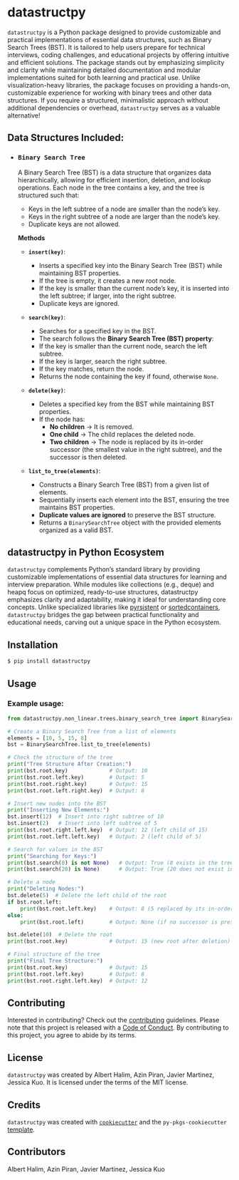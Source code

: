 # datastructpy

`datastructpy` is a Python package designed to provide customizable and practical implementations of essential data structures, such as Binary Search Trees (BST). It is tailored to help users prepare for technical interviews, coding challenges, and educational projects by offering intuitive and efficient solutions. The package stands out by emphasizing simplicity and clarity while maintaining detailed documentation and modular implementations suited for both learning and practical use. Unlike visualization-heavy libraries, the package focuses on providing a hands-on, customizable experience for working with binary trees and other data structures. If you require a structured, minimalistic approach without additional dependencies or overhead, `datastructpy` serves as a valuable alternative!

## Data Structures Included:

- ### `Binary Search Tree`
    A Binary Search Tree (BST) is a data structure that organizes data hierarchically, allowing for efficient insertion, deletion, and lookup operations. Each node in the tree contains a key, and the tree is structured such that:
    - Keys in the left subtree of a node are smaller than the node’s key.
    - Keys in the right subtree of a node are larger than the node’s key.
    - Duplicate keys are not allowed.

    **Methods**
    - **`insert(key)`**:
        - Inserts a specified key into the Binary Search Tree (BST) while maintaining BST properties.
        - If the tree is empty, it creates a new root node.
        - If the key is smaller than the current node’s key, it is inserted into the left subtree; if larger, into the right subtree.
        - Duplicate keys are ignored.

    - **`search(key)`**:
        - Searches for a specified key in the BST.
        - The search follows the **Binary Search Tree (BST) property**:
        - If the key is smaller than the current node, search the left subtree.
        - If the key is larger, search the right subtree.
        - If the key matches, return the node.
        - Returns the node containing the key if found, otherwise `None`.

    - **`delete(key)`**:
        - Deletes a specified key from the BST while maintaining BST properties.
        - If the node has:
          - **No children** → It is removed.
          - **One child** → The child replaces the deleted node.
          - **Two children** → The node is replaced by its in-order successor (the smallest value in the right subtree), and the successor is then deleted.

    - **`list_to_tree(elements)`**:
        - Constructs a Binary Search Tree (BST) from a given list of elements.
        - Sequentially inserts each element into the BST, ensuring the tree maintains BST properties.
        - **Duplicate values are ignored** to preserve the BST structure.
        - Returns a `BinarySearchTree` object with the provided elements organized as a valid BST.

## datastructpy in Python Ecosystem
`datastructpy` complements Python’s standard library by providing customizable implementations of essential data structures for learning and interview preparation. While modules like collections (e.g., deque) and heapq focus on optimized, ready-to-use structures, datastructpy emphasizes clarity and adaptability, making it ideal for understanding core concepts. Unlike specialized libraries like [pyrsistent](https://pypi.org/project/pyrsistent/) or [sortedcontainers](https://pypi.org/project/sortedcontainers/), `datastructpy` bridges the gap between practical functionality and educational needs, carving out a unique space in the Python ecosystem.

## Installation

```bash
$ pip install datastructpy
```

## Usage

### Example usage:

```python
from datastructpy.non_linear.trees.binary_search_tree import BinarySearchTree

# Create a Binary Search Tree from a list of elements
elements = [10, 5, 15, 8]
bst = BinarySearchTree.list_to_tree(elements)

# Check the structure of the tree
print("Tree Structure After Creation:")
print(bst.root.key)             # Output: 10
print(bst.root.left.key)        # Output: 5
print(bst.root.right.key)       # Output: 15
print(bst.root.left.right.key)  # Output: 8

# Insert new nodes into the BST
print("Inserting New Elements:")
bst.insert(12)  # Insert into right subtree of 10
bst.insert(2)   # Insert into left subtree of 5
print(bst.root.right.left.key)  # Output: 12 (left child of 15)
print(bst.root.left.left.key)   # Output: 2 (left child of 5)

# Search for values in the BST
print("Searching for Keys:")
print(bst.search(8) is not None)   # Output: True (8 exists in the tree)
print(bst.search(20) is None)      # Output: True (20 does not exist in the tree)

# Delete a node
print("Deleting Nodes:")
bst.delete(5)  # Delete the left child of the root
if bst.root.left:
    print(bst.root.left.key)    # Output: 8 (5 replaced by its in-order successor)
else:
    print(bst.root.left)        # Output: None (if no successor is present)

bst.delete(10)  # Delete the root
print(bst.root.key)             # Output: 15 (new root after deletion)

# Final structure of the tree
print("Final Tree Structure:")
print(bst.root.key)             # Output: 15
print(bst.root.left.key)        # Output: 8
print(bst.root.right.left.key)  # Output: 12
```

## Contributing

Interested in contributing? Check out the [contributing](https://github.com/UBC-MDS/datastructpy/blob/main/CONTRIBUTING.md) guidelines. Please note that this project is released with a [Code of Conduct](https://github.com/UBC-MDS/datastructpy/blob/main/CONDUCT.md). By contributing to this project, you agree to abide by its terms.

## License

`datastructpy` was created by Albert Halim, Azin Piran, Javier Martinez, Jessica Kuo. It is licensed under the terms of the MIT license.

## Credits

`datastructpy` was created with [`cookiecutter`](https://cookiecutter.readthedocs.io/en/latest/) and the `py-pkgs-cookiecutter` [template](https://github.com/py-pkgs/py-pkgs-cookiecutter).

## Contributors

Albert Halim, Azin Piran, Javier Martinez, Jessica Kuo
